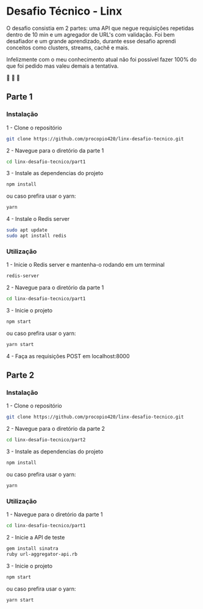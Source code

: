 # Desafio Técnico - Linx

O desafio consistia em 2 partes: uma API que negue requisições repetidas dentro de 10 min e um agregador de URL's com validação.
Foi bem desafiador e um grande aprendizado, durante esse desafio aprendi conceitos como clusters, streams, cachê e mais.

Infelizmente com o meu conhecimento atual não foi possível fazer 100% do que foi pedido mas valeu demais a tentativa.

:rocket: :rocket: :rocket:

## Parte 1

### Instalação

1 - Clone o repositório

```bash
git clone https://github.com/procopio420/linx-desafio-tecnico.git
```

2 - Navegue para o diretório da parte 1

```bash
cd linx-desafio-tecnico/part1
```

3 - Instale as dependencias do projeto

```bash
npm install
```

ou caso prefira usar o yarn:

```bash
yarn
```

4 - Instale o Redis server

```bash
sudo apt update
sudo apt install redis
```

### Utilização

1 - Inicie o Redis server e mantenha-o rodando em um terminal

```bash
redis-server
```

2 - Navegue para o diretório da parte 1

```bash
cd linx-desafio-tecnico/part1
```

3 - Inicie o projeto

```bash
npm start
```

ou caso prefira usar o yarn:

```bash
yarn start
```

4 - Faça as requisições POST em localhost:8000

## Parte 2

### Instalação

1 - Clone o repositório

```bash
git clone https://github.com/procopio420/linx-desafio-tecnico.git
```

2 - Navegue para o diretório da parte 2

```bash
cd linx-desafio-tecnico/part2
```

3 - Instale as dependencias do projeto

```bash
npm install
```

ou caso prefira usar o yarn:

```bash
yarn
```

### Utilização
1 - Navegue para o diretório da parte 1

```bash
cd linx-desafio-tecnico/part1
```

2 - Inicie a API de teste

```bash
gem install sinatra
ruby url-aggregator-api.rb
```

3 - Inicie o projeto

```bash
npm start
```

ou caso prefira usar o yarn:

```bash
yarn start
```

